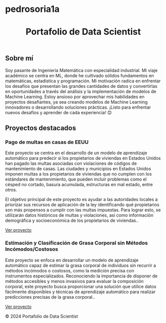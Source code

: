# pedrosoria1a

<!DOCTYPE html>
<html lang="en">
<head>
    <meta charset="UTF-8">
    <meta name="viewport" content="width=device-width, initial-scale=1.0">
    <title>Portafolio de Data Scientist</title>
    <link rel="stylesheet" href="styles.css">
</head>
<body>
    <header>
        <h1>Portafolio de Data Scientist</h1>
    </header>
    <main>
        <section>
            <h2>Sobre mí</h2>
            <p>Soy pasante de Ingeniería Matemática con especialidad industrial. Mi viaje académico se centra en ML, donde he cultivado sólidos fundamentos en matemáticas, estadística y programación. Mi motivación radica en enfrentar los desafíos que presentan las grandes cantidades de datos y convertirlas en oportunidades a través del análisis y la implementación de modelos de Machine Learning. Estoy ansioso por aprovechar mis habilidades en proyectos desafiantes, ya sea creando modelos de Machine Learning innovadores o desarrollando soluciones prácticas. ¡Listo para enfrentar nuevos desafíos y aprender de cada experiencia! 😊</p>
        </section>
        <section>
            <h2>Proyectos destacados</h2>
            <div class="project">
                <h3>Pago de multas en casas de EEUU</h3>
                <p>Este proyecto se centra en el desarrollo de un modelo de aprendizaje automático para predecir si los propietarios de viviendas en Estados Unidos han pagado las multas asociadas con violaciones de códigos de mantenimiento de casas. Las ciudades y municipios en Estados Unidos imponen multas a los propietarios de viviendas que no cumplen con los estándares de mantenimiento, que pueden incluir problemas como el césped no cortado, basura acumulada, estructuras en mal estado, entre otros.

El objetivo principal de este proyecto es ayudar a las autoridades locales a priorizar sus recursos de aplicación de la ley identificando qué propietarios son más propensos a cumplir con las multas impuestas. Para lograr esto, se utilizarán datos históricos de multas y violaciones, así como información demográfica y socioeconómica de los propietarios de viviendas..</p>
                <a href="https://github.com/pedrosoriaa1a/pago_multas/blob/main/Pago_de_multas.ipynb">Ver proyecto</a>
            </div>
            <div class="project">
                <h3>Estimación y Clasificación de Grasa Corporal sin Métodos Incómodos/Costosos</h3>
                <p>Este proyecto se enfoca en desarrollar un modelo de aprendizaje automático capaz de estimar la grasa corporal de individuos sin recurrir a métodos incómodos o costosos, como la medición precisa con instrumentos especializados. Reconociendo la importancia de disponer de métodos accesibles y menos invasivos para evaluar la composición corporal, este proyecto busca proporcionar una solución que utilice datos fácilmente disponibles y técnicas de aprendizaje automático para realizar predicciones precisas de la grasa corporal..</p>
                <a href="[https://github.com/pedrosoriaa1a/pago_multas/blob/main/Pago_de_multas.ipynb](https://github.com/pedrosoriaa1a/Predicci-n_grasa/blob/main/Predicci%C3%B3n_de_grasa_corporal.ipynb)">Ver proyecto</a>
            </div>
            <!-- Agrega más proyectos según sea necesario -->
        </section>
    </main>
    <footer>
        <p>&copy; 2024 Portafolio de Data Scientist</p>
    </footer>
</body>
</html>
